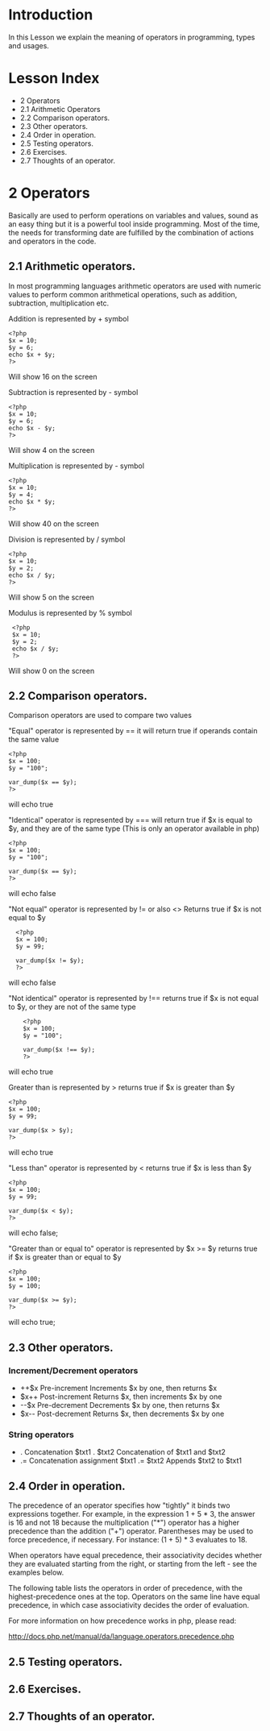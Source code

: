 # Introduction

In this Lesson we explain the meaning of operators in programming, types
and usages.

# Lesson Index

* 2 Operators
* 2.1 Arithmetic Operators
* 2.2 Comparison operators.
* 2.3 Other operators.
* 2.4 Order in operation.
* 2.5 Testing operators.
* 2.6 Exercises.
* 2.7 Thoughts of an operator.

# 2 Operators
 
 Basically are used to perform operations on variables and values, sound as an easy thing
 but it is a powerful tool inside programming. Most of the time, the needs for transforming date
 are fulfilled by the combination of actions and operators in the code.

## 2.1 Arithmetic operators.
  In most programming languages arithmetic operators are used with numeric values to perform common arithmetical operations, such as addition, subtraction, multiplication etc.

  Addition is represented by + symbol
  
    <?php 
    $x = 10;  
    $y = 6;
    echo $x + $y;
    ?>
  
  Will show 16 on the screen
  	
  Subtraction is represented by - symbol
  
    <?php 
    $x = 10;  
    $y = 6;
    echo $x - $y;
    ?>
  
  Will show 4 on the screen
  
  Multiplication is represented by - symbol
    
    <?php 
    $x = 10;  
    $y = 4;
    echo $x * $y;
    ?>
    
  Will show 40 on the screen	
  	
  Division is represented by / symbol
     
    <?php 
    $x = 10;  
    $y = 2;
    echo $x / $y;
    ?>
     
  Will show 5 on the screen 	
 
  Modulus is represented by % symbol
       
     <?php 
     $x = 10;  
     $y = 2;
     echo $x / $y;
     ?>
       
  Will show 0 on the screen	
  		
## 2.2 Comparison operators.

Comparison operators are used to compare two values

  "Equal" operator is represented by ==  it will return true if operands contain the same value
    
    <?php
    $x = 100;  
    $y = "100";
    
    var_dump($x == $y); 
    ?>
  	
  will echo true
  
  "Identical" operator is represented by === will return true if $x is equal to $y, and they are of the same type (This is only an operator available in php)

    <?php
    $x = 100;  
    $y = "100";
    
    var_dump($x == $y); 
    ?>
 
  will echo false

  "Not equal" operator is represented by !=  or also <>  Returns true if $x is not equal to $y			
  
      <?php
      $x = 100;  
      $y = 99;
      
      var_dump($x != $y); 
      ?>
  
  will echo false
  
  "Not identical" operator is represented by !== returns true if $x is not equal to $y, or they are not of the same type	
  
        <?php
        $x = 100;  
        $y = "100";
        
        var_dump($x !== $y); 
        ?>
  
  will echo true
  
  Greater than	is represented by >   returns true if $x is greater than $y
  
    <?php
    $x = 100;  
    $y = 99;
    
    var_dump($x > $y); 
    ?>
  
  will echo true  
  	
  "Less than" operator is represented by <   returns true if $x is less than $y

    <?php
    $x = 100;  
    $y = 99;
    
    var_dump($x < $y); 
    ?>
  
  will echo false;	
  	
  "Greater than or equal to" operator is represented by $x >= $y returns true if $x is greater than or equal to $y


    <?php
    $x = 100;  
    $y = 100;
    
    var_dump($x >= $y); 
    ?>
  
  will echo true;	
  
## 2.3 Other operators.

### Increment/Decrement operators

* ++$x	Pre-increment	Increments $x by one, then returns $x	
* $x++	Post-increment	Returns $x, then increments $x by one	
* --$x	Pre-decrement	Decrements $x by one, then returns $x	
* $x--	Post-decrement	Returns $x, then decrements $x by one

### String operators 

* .	Concatenation	$txt1 . $txt2	Concatenation of $txt1 and $txt2	
* .=	Concatenation assignment	$txt1 .= $txt2	Appends $txt2 to $txt1 

## 2.4 Order in operation.

The precedence of an operator specifies how "tightly" it binds two expressions together. For example, in the expression 1 + 5 * 3, the answer is 16 and not 18 because the multiplication ("*") operator has a higher precedence than the addition ("+") operator. Parentheses may be used to force precedence, if necessary. For instance: (1 + 5) * 3 evaluates to 18.

When operators have equal precedence, their associativity decides whether they are evaluated starting from the right, or starting from the left - see the examples below.

The following table lists the operators in order of precedence, with the highest-precedence ones at the top. Operators on the same line have equal precedence, in which case associativity decides the order of evaluation.

For more information on how precedence works in php, please read: 

http://docs.php.net/manual/da/language.operators.precedence.php


## 2.5 Testing operators.
  
## 2.6 Exercises.

## 2.7 Thoughts of an operator.